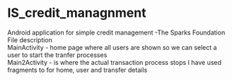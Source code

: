 # IS_credit_managnment  
Android application for simple credit management -The Sparks Foundation  
File description  
MainActivity - home page where all users are shown so we can select a user to start the tranfer processes  
Main2Activity - is where the actual transaction process stops
I have used fragments to for home, user and transfer details  
